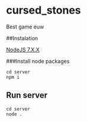 # cursed_stones
Best game euw


##Instalation 

[NodeJS 7.X.X](https://nodejs.org)

###Install node packages
```
cd server
npm i
```

## Run server

```
cd server
node .
```

